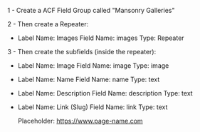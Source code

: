 1 - Create a ACF Field Group called "Mansonry Galleries"

2 - Then create a Repeater:

  - Label Name: Images
    Field Name: images
    Type: Repeater

3 - Then create the subfields (inside the repeater):

  - Label Name: Image
    Field Name: image
    Type: image

  - Label Name: Name
    Field Name: name
    Type: text

  - Label Name: Description
    Field Name: description
    Type: text

  - Label Name: Link (Slug)
    Field Name: link
    Type: text

    Placeholder: https://www.page-name.com
